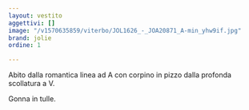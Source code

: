 ```yaml
---
layout: vestito
aggettivi: []
image: "/v1570635859/viterbo/JOL1626_-_JOA20871_A-min_yhw9if.jpg"
brand: jolie
ordine: 1

---
```

Abito dalla romantica linea ad A con corpino in pizzo dalla profonda scollatura a V.

Gonna in tulle.